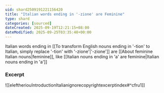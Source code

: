 ```yaml
---
uid: shard2509191221156420
title: "Italian words ending in '-zione' are Feminine"
type: shard
categories: [sourced]
dateCreated: 2025-09-19T12:21:15+08:00
dateModified: 2025-09-25T03:35:48+00:00
---
```

Italian words ending in [[To transform English nouns ending in '-tion' to Italian, simply replace '-tion' with '-zione'|'-zione']] are [[About feminine Italian nouns|feminine]], like [[Italian nouns ending in 'a' are feminine|Italian nouns ending in 'a']]
### Excerpt
![[eleftheriouIntroductionItalianignorecopyrightexcerptindex#^cfru1]]